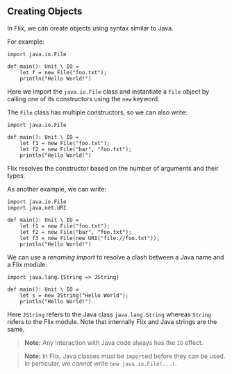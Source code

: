 ## Creating Objects

In Flix, we can create objects using syntax similar to Java.

For example:

```flix
import java.io.File

def main(): Unit \ IO = 
    let f = new File("foo.txt");
    println("Hello World!")
```

Here we import the `java.io.File` class and instantiate a `File` object by
calling one of its constructors using the `new` keyword. 

The `File` class has multiple constructors, so we can also write:

```flix
import java.io.File

def main(): Unit \ IO = 
    let f1 = new File("foo.txt");
    let f2 = new File("bar", "foo.txt");
    println("Hello World!")
```

Flix resolves the constructor based on the number of arguments and their types.

As another example, we can write:

```flix
import java.io.File
import java.net.URI

def main(): Unit \ IO = 
    let f1 = new File("foo.txt");
    let f2 = new File("bar", "foo.txt");
    let f3 = new File(new URI("file://foo.txt"));
    println("Hello World!")
```

We can use a _renaming import_ to resolve a clash between a Java name and a Flix
module: 

```flix
import java.lang.{String => JString}

def main(): Unit \ IO = 
    let s = new JString("Hello World");
    println("Hello World!")
```

Here `JString` refers to the Java class `java.lang.String` whereas `String`
refers to the Flix module. Note that internally Flix and Java strings are the
same. 

> **Note:** Any interaction with Java code always has the `IO` effect. 

> **Note:** In Flix, Java classes must be `import`ed before they can be used. In
> particular, we _cannot_ write `new java.io.File(...)`.
